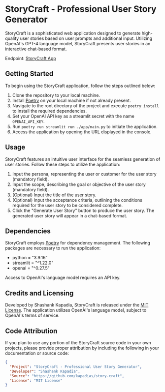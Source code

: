 # StoryCraft - Professional User Story Generator

StoryCraft is a sophisticated web application designed to generate high-quality user stories based on user prompts and 
additional input. Utilizing OpenAI's GPT-4 language model, StoryCraft presents user stories in an 
interactive chat-based format.

Endpoint: [StoryCraft App](https://cr-personal-streamlit-na-story-craft-5n6fqn7d2a-ue.a.run.app)

## Getting Started

To begin using the StoryCraft application, follow the steps outlined below:

1. Clone the repository to your local machine.
2. Install [Poetry](https://python-poetry.org/docs/#installation) on your local machine if not already present.
3. Navigate to the root directory of the project and execute `poetry install` to install the required dependencies.
4. Set your OpenAI API key as a streamlit secret with the name `OPENAI_API_KEY`.
5. Run `poetry run streamlit run ./app/main.py` to initiate the application.
6. Access the application by opening the URL displayed in the console.

## Usage

StoryCraft features an intuitive user interface for the seamless generation of user stories. Follow these steps to utilize the application:

1. Input the persona, representing the user or customer for the user story (mandatory field).
2. Input the scope, describing the goal or objective of the user story (mandatory field).
3. (Optional) Input the title of the user story.
4. (Optional) Input the acceptance criteria, outlining the conditions required for the user story to be considered complete.
5. Click the "Generate User Story" button to produce the user story. The generated user story will appear in a chat-based format.

## Dependencies

StoryCraft employs [Poetry](https://python-poetry.org/) for dependency management. 
The following packages are necessary to run the application:

- python = "3.9.16"
- streamlit = "^1.22.0"
- openai = "^0.27.5"

Access to OpenAI's language model requires an API key.

## Credits and Licensing

Developed by Shashank Kapadia, StoryCraft is released under the [MIT License](https://opensource.org/licenses/MIT). 
The application utilizes OpenAI's language model, subject to OpenAI's terms of service.

## Code Attribution

If you plan to use any portion of the StoryCraft source code in your own projects, please provide proper attribution by including the following in your documentation or source code:
````json
{
  "Project": "StoryCraft - Professional User Story Generator",
  "Developer": "Shashank Kapadia",
  "Source": "https://github.com/kapadias/story-craft",
  "License": "MIT License"
}
````
